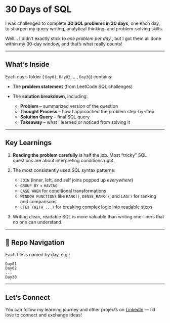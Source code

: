 # 30 Days of SQL 

I was challenged to complete **30 SQL problems in 30 days**, one each day, to sharpen my query writing, analytical thinking, and problem-solving skills.

Well... I didn’t exactly stick to *one problem per day* , but I got them all done within my 30-day window, and that’s what really counts!

---

##  What’s Inside

Each day’s folder ( `Day01`, `Day02`, …, `Day30`) contains:

* The **problem statement** (from LeetCode SQL challenges)
* The **solution breakdown**, including:

  * **Problem** – summarized version of the question
  * **Thought Process** – how I approached the problem step-by-step
  * **Solution Query** – final SQL query
  * **Takeaway** – what I learned or noticed from solving it

---

## Key Learnings

1. **Reading the problem carefully** is half the job. Most “tricky” SQL questions are about interpreting conditions right.
2. The most consistently used SQL syntax patterns:

   * `JOIN` (inner, left, and self joins popped up *everywhere*)
   * `GROUP BY` + `HAVING` 
   * `CASE WHEN` for conditional transformations
   * `WINDOW FUNCTIONS` like `RANK()`, `DENSE_RANK()`, and `LAG()` for ranking and comparisons
   * `CTEs (WITH ...)` for breaking complex logic into readable steps
3. Writing clean, readable SQL is more valuable than writing one-liners that no one can understand.

---

## 📎 Repo Navigation

Each file is named by day, e.g.:

```
Day01
Day02
...  
Day30
```

---

## Let’s Connect

You can follow my learning journey and other projects on [LinkedIn](https://www.linkedin.com/in/funmilayo-m084) — I’d love to connect and exchange ideas!
